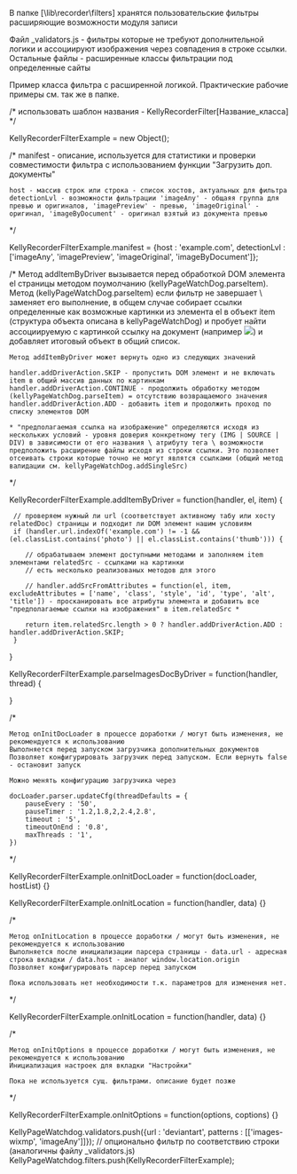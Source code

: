 В папке [\lib\recorder\filters] хранятся пользовательские фильтры расширяющие возможности модуля записи

Файл _validators.js - фильтры которые не требуют дополнительной логики и ассоциируют изображения через совпадения в строке ссылки.
Остальные файлы - расширенные классы фильтрации под определенные сайты

Пример класса фильтра с расширенной логикой. Практические рабочие примеры см. так же в папке. 

/* использовать шаблон названия - KellyRecorderFilter[Название_класса] */

KellyRecorderFilterExample = new Object(); 

/*
    manifest - описание, используется для статистики и проверки совместимости фильтра с использованием функции "Загрузить доп. документы"
    
    host - массив строк или строка - список хостов, актуальных для фильтра
    detectionLvl - возможности фильтрации 'imageAny' - общаяя группа для превью и оригиналов, 'imagePreview' - превью, 'imageOriginal' - оригинал, 'imageByDocument' - оригинал взятый из документа превью
*/

KellyRecorderFilterExample.manifest = {host : 'example.com', detectionLvl : ['imageAny', 'imagePreview', 'imageOriginal', 'imageByDocument']}; 

/*
    Метод addItemByDriver вызывается перед обработкой DOM элемента el страницы методом поумолчанию (kellyPageWatchDog.parseItem). 
    Метод (kellyPageWatchDog.parseItem) если фильтр не завершает \ заменяет его выполнение, в общем случае собирает ссылки определенные как возможные картинки из элемента el в объект item (структура объекта описана в kellyPageWatchDog) и пробует найти ассоциируемую с картинкой ссылку на документ (например <a href="документ содержащий оригинал"><img src="превью"></a>) и добавляет итоговый объект в общий список.
    
    Метод addItemByDriver может вернуть одно из следующих значений
    
    handler.addDriverAction.SKIP - пропустить DOM элемент и не включать item в общий массив данных по картинкам
    handler.addDriverAction.CONTINUE - продолжить обработку методом (kellyPageWatchDog.parseItem) = отсутствию возвращаемого значения
    handler.addDriverAction.ADD - добавить item и продолжить проход по списку элементов DOM
    
    * "предполагаемая ссылка на изображение" определяются исходя из нескольких условий - уровня доверия конкретному тегу (IMG | SOURCE | DIV) в зависимости от его названия \ атрибуту тега \ возможности предположить расширение файлы исходя из строки ссылки. Это позволяет отсеивать строки которые точно не могут являтся ссылками (общий метод валидации см. kellyPageWatchDog.addSingleSrc)
*/

KellyRecorderFilterExample.addItemByDriver = function(handler, el, item) {
      
     // проверяем нужный ли url (соответствует активному табу или хосту relatedDoc) страницы и подходит ли DOM элемент нашим условиям
     if (handler.url.indexOf('example.com') != -1 && (el.classList.contains('photo') || el.classList.contains('thumb'))) {
        
        // обрабатываем элемент доступными методами и заполняем item элементами relatedSrc - ссылками на картинки
        // есть несколько реализованых методов для этого
        
        // handler.addSrcFromAttributes = function(el, item, excludeAttributes = ['name', 'class', 'style', 'id', 'type', 'alt', 'title']) - просканировать все атрибуты элемента и добавить все "предполагаемые ссылки на изображения" в item.relatedSrc * 
        
        return item.relatedSrc.length > 0 ? handler.addDriverAction.ADD : handler.addDriverAction.SKIP;    
     }
}

KellyRecorderFilterExample.parseImagesDocByDriver = function(handler, thread) {
    
}

/* 

    Метод onInitDocLoader в процессе доработки / могут быть изменения, не рекомендуется к использованию
    Выполняется перед запуском загрузчика дополнительных документов
    Позволяет конфигурировать загрузчик перед запуском. Если вернуть false - остановит запуск
    
    Можно менять конфигурацию загрузчика через 
    
    docLoader.parser.updateCfg(threadDefaults = {   
        pauseEvery : '50',
        pauseTimer : '1.2,1.8,2,2.4,2.8',
        timeout : '5',
        timeoutOnEnd : '0.8',
        maxThreads : '1',
    })
*/

KellyRecorderFilterExample.onInitDocLoader = function(docLoader, hostList) {}

KellyRecorderFilterExample.onInitLocation = function(handler, data) {}

/* 

    Метод onInitLocation в процессе доработки / могут быть изменения, не рекомендуется к использованию
    Выполняется после инициализации парсера страницы - data.url - адресная строка вкладки / data.host - аналог window.location.origin
    Позволяет конфигурировать парсер перед запуском
    
    Пока использовать нет необходимости т.к. параметров для изменения нет.
*/

KellyRecorderFilterExample.onInitLocation = function(handler, data) {}

/* 

    Метод onInitOptions в процессе доработки / могут быть изменения, не рекомендуется к использованию
    Инициализация настроек для вкладки "Настройки"
    
    Пока не используется сущ. фильтрами. описание будет позже
*/

KellyRecorderFilterExample.onInitOptions = function(options, coptions) {}


KellyPageWatchdog.validators.push({url : 'deviantart', patterns : [['images-wixmp', 'imageAny']]}); // опционально фильтр по соответствию строки (аналогичны файлу _validators.js)
KellyPageWatchdog.filters.push(KellyRecorderFilterExample);